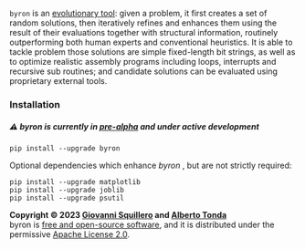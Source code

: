 `byron` is an [evolutionary tool](https://squillero.github.io/byron/evolution.html): given a problem, it first creates a set of random solutions, then iteratively refines and enhances them using the result of their evaluations together with structural information, routinely outperforming both human experts and conventional heuristics. It is able to tackle problem those solutions are simple fixed-length bit strings, as well as to optimize realistic assembly programs including loops, interrupts and recursive sub routines; and candidate solutions can be evaluated using proprietary external tools. 

### Installation

##### ⚠️ *byron* is currently in [pre-alpha](https://en.wikipedia.org/wiki/Software_release_life_cycle#Pre-alpha) and under active development

```
pip install --upgrade byron
```

Optional dependencies which enhance *byron* , but are not strictly required:

```
pip install --upgrade matplotlib
pip install --upgrade joblib
pip install --upgrade psutil
```


**Copyright © 2023 [Giovanni Squillero](https://github.com/squillero) and [Alberto Tonda](https://github.com/albertotonda/)**  
byron is [free and open-source software](https://en.wikipedia.org/wiki/Free_and_open-source_software), and it is distributed under the permissive [Apache License 2.0](https://opensource.org/license/apache-2-0/).
